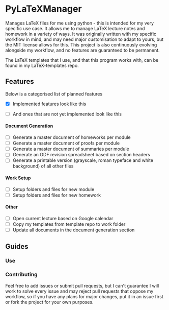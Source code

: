 # PyLaTeXManager
Manages LaTeX files for me using python - this is intended for my very specific use case. It allows me to manage LaTeX lecture notes and homework in a variety of ways. It was originally written with my specific workflow in mind, and may need major customisation to adapt to yours, but the MIT license allows for this. This project is also continuously evolving alongside my workflow, and no features are guaranteed to be permanent.

The LaTeX templates that I use, and that this program works with, can be found in my LaTeX-templates repo.

## Features

Below is a categorised list of planned features

- [x] Implemented features look like this

- [ ] And ones that are not yet implemented look like this

#### Document Generation

- [ ] Generate a master document of homeworks  per module
- [ ] Generate a master document of proofs per module
- [ ] Generate a master document of summaries per module
- [ ] Generate an ODF revision spreadsheet based on section headers
- [ ] Generate a printable version (grayscale, roman typeface and white background) of all other files

#### Work Setup

- [ ] Setup folders and files for new module
- [ ] Setup folders and files for new homework

#### Other

- [ ] Open current lecture based on Google calendar
- [ ] Copy my templates from template repo to work folder
- [ ] Update all documents in the document generation section

## Guides

### Use

### Contributing
 Feel free to add issues or submit pull requests, but I can't guarantee I will work to solve every issue and may reject pull requests that oppose my workflow, so if you have any plans for major changes, put it in an issue first or  fork the project for your own purposes.
